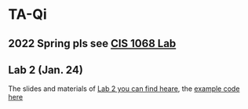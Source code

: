 # TA-Qi

## 2022 Spring pls see [CIS 1068 Lab](https://github.com/edzq/TA-Qi/blob/main/CIS%201068%20Lab.md)

## Lab 2 (Jan. 24)
The slides and materials of [Lab 2 you can find heare](lab2.md), the [example code here](lab2-ExampleCode)
